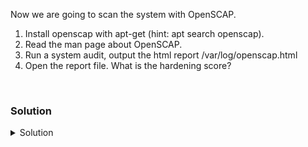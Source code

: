 Now we are going to scan the system with OpenSCAP.

1. Install openscap with apt-get (hint: apt search openscap).
2. Read the man page about OpenSCAP.
3. Run a system audit, output the html report /var/log/openscap.html
4. Open the report file. What is the hardening score?

<br>

### Solution
<details>
<summary>Solution</summary>
Install OpenSCAP with apt.

```plain
apt-get install openscap-scanner -y
```{{exec}}

Read the documentation.

```plain
man oscap
```{{exec}}

```plain
oscap xccdf eval -h
```{{exec}}

Now we need to download the DataSource for Ubuntu2404 to scan the system.

```plain
mkdir -p /usr/share/xml/scap/ssg/content
cd /usr/share/xml/scap/ssg/content
wget https://github.com/ComplianceAsCode/content/releases/download/v0.1.76/scap-security-guide-0.1.76.zip
```{{exec}}

Extract the correct DataSet from the zipfile.

```plain
unzip scap-security-guide-0.1.76.zip scap-security-guide-0.1.76/ssg-ubuntu2404-ds.xml -d .
cp -rp scap-security-guide-0.1.76/ssg-ubuntu2404-ds.xml .
```{{exec}}

Check the info on this DataSet.

```plain
oscap info ssg-ubuntu2404-ds.xml
```{{exec}}

What command do we need to use to scan the system?

Let's scan the system 

```plain
oscap xccdf eval --profile xccdf_org.ssgproject.content_profile_cis_level1_server --report report.html ssg-ubuntu2404-ds.xml
```{{exec}}

Read the logfile. What is the hardening score?

```plain
less /var/log/lynis.log
```{{exec}}

Extract the score with Grep.

```plain
grep "Hardening index" /var/log/lynis.log
```{{exec}}
 
</details>
